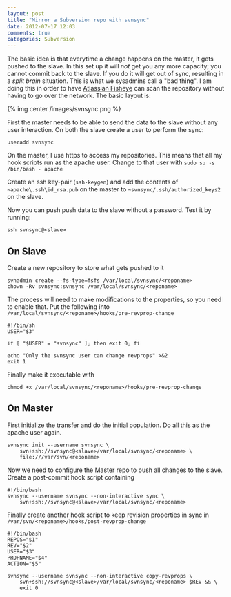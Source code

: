 ```yaml
---
layout: post
title: "Mirror a Subversion repo with svnsync"
date: 2012-07-17 12:03
comments: true
categories: Subversion
---
```

The basic idea is that everytime a change happens on the master, it gets pushed to the slave. In this set up it will *not* get you any more capacity; you cannot commit back to the slave. If you do it will get out of sync, resulting in a _split brain_ situation. This is what we sysadmins call a "bad thing". I am doing this in order to have <a href="http://www.atlassian.com/software/fisheye/overview" target="_blank">Atlassian Fisheye</a> can scan the repository without having to go over the network. The basic layout is:
<!-- more -->

{% img  center /images/svnsync.png %}

First the master needs to be able to send the data to the slave without any user interaction. On both the slave create a user to perform the sync:
```
useradd svnsync
```
On the master, I use https to access my repositories. This means that all my hook scripts run as the apache user. Change to that user with `sudo su -s /bin/bash - apache`

Create an ssh key-pair (`ssh-keygen`) and add the contents of `~apache\.ssh\id_rsa.pub` on the master to `~svnsync/.ssh/authorized_keys2` on the slave.

Now you can push push data to the slave without a password. Test it by running:
```
ssh svnsync@<slave>
```

## On Slave

Create a new repository to store what gets pushed to it
```
svnadmin create --fs-type=fsfs /var/local/svnsync/<reponame>
chown -Rv svnsync:svnsync /var/local/svnsync/<reponame>
```

The process will need to make modifications to the properties, so you need to enable that. Put the following into `/var/local/svnsync/<reponame>/hooks/pre-revprop-change`
```
#!/bin/sh
USER="$3"

if [ "$USER" = "svnsync" ]; then exit 0; fi

echo "Only the svnsync user can change revprops" >&2
exit 1
```

Finally make it executable with 
```
chmod +x /var/local/svnsync/<reponame>/hooks/pre-revprop-change
```

## On Master

First initialize the transfer and do the initial population. Do all this as the apache user again.
```
svnsync init --username svnsync \
    svn+ssh://svnsync@<slave>/var/local/svnsync/<reponame> \
    file:///var/svn/<reponame>
```

Now we need to configure the Master repo to push all changes to the slave. Create a post-commit hook script containing
```
#!/bin/bash
svnsync --username svnsync --non-interactive sync \
    svn+ssh://svnsync@<slave>/var/local/svnsync/<reponame>
```
Finally create another hook script to keep revision properties in sync in `/var/svn/<reponame>/hooks/post-revprop-change`
```
#!/bin/bash
REPOS="$1"
REV="$2"
USER="$3"
PROPNAME="$4"
ACTION="$5"

svnsync --username svnsync --non-interactive copy-revprops \
    svn+ssh://svnsync@<slave>/var/local/svnsync/<reponame> $REV && \
    exit 0
```
